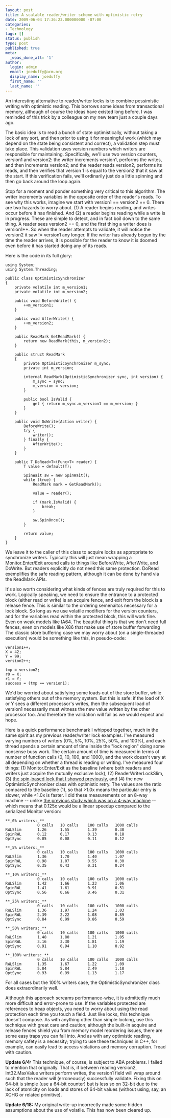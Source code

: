 ```yaml
---
layout: post
title: A scalable reader/writer scheme with optimistic retry
date: 2009-06-04 17:36:23.000000000 -07:00
categories:
- Technology
tags: []
status: publish
type: post
published: true
meta:
  _wpas_done_all: '1'
author:
  login: admin
  email: joeduffy@acm.org
  display_name: joeduffy
  first_name: ''
  last_name: ''
---
```

An interesting alternative to reader/writer locks is to combine pessimistic writing
with optimistic reading.  This borrows some ideas from transactional memory,
although of course the ideas have existed long before.  I was reminded of this
trick by a colleague on my new team just a couple days ago.

The basic idea is to read a bunch of state optimistically, without taking a lock
of any sort, and then prior to using it for meaningful work (which may depend on
the state being consistent and correct), a validation step must take place.
This validation uses version numbers which writers are responsible for maintaining.
Specifically, we'll use two version counters, version1 and version2: the writer increments
version1, performs the writes, and then increments version2; and the reader reads
version2, performs its reads, and then verifies that version 1 is equal to the version2
that it saw at the start.  If this verification fails, we'll ordinarily just
do a little spinning and then go back around the loop again.

Stop for a moment and ponder something very critical to this algorithm.  The
writer increments variables in the opposite order of the reader's reads.  To
see why this works, imagine we start with version1 == version2 == 0.  There
are two hazards to worry about.  (1) A reader begins reading, and writes occur
before it has finished.  And (2) a reader begins reading while a write is in
progress.  These are simple to detect, and in fact boil down to the same thing.
A reader sees version2 == 0, and the first thing a writer does is version1++.
So when the reader attempts to validate, it will notice the version2 it saw != version1
any longer.  If the writer has already begun by the time the reader arrives,
it is possible for the reader to know it is doomed even before it has started doing
any of its reads.

Here is the code in its full glory:

```
using System;
using System.Threading;

public class OptimisticSynchronizer
{
    private volatile int m_version1;
    private volatile int m_version2;

    public void BeforeWrite() {
        ++m_version1;
    }

    public void AfterWrite() {
        ++m_version2;
    }

    public ReadMark GetReadMark() {
        return new ReadMark(this, m_version2);
    }

    public struct ReadMark
    {
        private OptimisticSynchronizer m_sync;
        private int m_version;

        internal ReadMark(OptimisticSynchronizer sync, int version) {
            m_sync = sync;
            m_version = version;
        }

        public bool IsValid {
            get { return m_sync.m_version1 == m_version; }
        }
    }

    public void DoWrite(Action writer) {
        BeforeWrite();
        try {
            writer();
        } finally {
            AfterWrite();
        }
    }

    public T DoRead<T>(Func<T> reader) {
        T value = default(T);

        SpinWait sw = new SpinWait();
        while (true) {
            ReadMark mark = GetReadMark();

            value = reader();

            if (mark.IsValid) {
                break;
            }

            sw.SpinOnce();
        }

        return value;
    }
}
```

We leave it to the caller of this class to acquire locks as appropriate to synchronize
writers.  Typically this will just mean wrapping a Monitor.Enter/Exit around
calls to things like BeforeWrite, AfterWrite, and DoWrite.  But readers explicitly
do not need this same protection.  DoRead exemplifies the safe reading pattern,
although it can be done by hand via the ReadMark APIs.

It's also worth considering what kinds of fences are truly required for this to work.
Logically speaking, we need to ensure the entrance to a protected block (either read
or write) is an acquire fence, and exit from the block is a release fence.
This is similar to the ordering semenaitcs necessary for a lock block.  So long
as we use volatile modifiers for the version counters, and for the variables read
within the protected block, this will work fine.  Even on weak models like IA64.
The beautiful thing is that we don't need full fences, even on models like X86 that
make use of store buffer forwarding  The classic store buffering case we
may worry about (on a single-threaded execution) would be something like
this, in pseudo-code:

```
version1++;
X = 42;
Y = 99;
version2++;

tmp = version2;
r0 = X;
r1 = Y;
success = (tmp == version1);
```

We'd be worried about satisfying some loads out of the store buffer, while satisfying
others out of the memory system.  But this is safe: if the load of X or Y sees
a different processor's writes, then the subsequent load of version1 necessarily
must witness the new value written by the other processor too.  And therefore
the validation will fail as we would expect and hope.

Here is a quick performance benchmark I whipped together, much in the same spirit
as my previous reader/writer lock examples.  I've measured varying numbers of
writers (0%, 5%, 10%, 25%, 50%, and 100%), and each thread spends a certain amount
of time inside the "lock region" doing some nonsense busy work.  The certain
amount of time is measured in terms of number of function calls (0, 10, 100, and
1000), and the work doesn't vary at all depending on whether a thread is reading
or writing.  I've measured four things: (1) Monitor.Enter/Exit as the baseline
(where both readers and writers just acquire the mutually exclusive lock), (2) ReaderWriterLockSlim,
(3) [the spin-based lock that I showed previously](http://joeduffyblog.com/blog/2009/02/21/AMoreScalableReaderwriterLockAndABitLessHarshConsiderationOfTheIdea.aspx),
and (4) the new OptimisticSynchronizer class with optimistic retry.  The values
are the ratio compared to the baseline (1), so that >1.0x means the particular entry
is slower, while <1.0x is faster.  I did these measurements on an 8-way machine
-- unlike [the previous study which was on a 4-way machine](http://joeduffyblog.com/blog/2009/02/21/AMoreScalableReaderwriterLockAndABitLessHarshConsiderationOfTheIdea.aspx)
-- which means that 0.125x would be a linear speedup compared to the serialized Monitor
version:

```
**_0% writers:_**
              0 calls   10 calls    100 calls   1000 calls
RWLSlim       1.26      1.55        1.39        0.38
SpinRWL       0.12      0.17        0.13        0.18
OptSync       0.05      0.08        0.11        0.12

**_5% writers:_**
              0 calls   10 calls    100 calls   1000 calls
RWLSlim       1.36      1.70        1.40        1.07
SpinRWL       0.98      1.07        0.55        0.30
OptSync       0.35      0.43        0.31        0.24

**_10% writers:_**
              0 calls   10 calls    100 calls   1000 calls
RWLSlim       1.42      1.66        1.23        1.06
SpinRWL       1.41      1.61        0.91        0.51
OptSync       0.56      0.66        0.46        0.31

**_25% writers:_**
              0 calls   10 calls    100 calls   1000 calls
RWLSlim       1.36      1.97        1.24        1.03
SpinRWL       2.39      2.22        1.08        0.89
OptSync       0.84      0.99        0.86        0.59

**_50% writers:_**
              0 calls   10 calls    100 calls   1000 calls
RWLSlim       1.48      1.80        1.21        1.05
SpinRWL       3.16      3.30        1.81        1.19
OptSync       0.91      0.94        1.10        0.92

**_100% writers:_**
              0 calls   10 calls    100 calls   1000 calls
RWLSlim       1.35      1.67        1.22        1.09
SpinRWL       5.84      5.84        2.49        1.18
OptSync       0.93      0.99        1.13        1.17
```

For all cases but the 100% writers case, the OptimisticSynchronizer class does
extraordinarily well.

Although this approach screams performance-wise, it is admittedly much more difficult
and error-prone to use.  If the variables protected are references to heap
objects, you need to worry about using the read protection each time you touch a
field.  Just like locks, this technique doesn't compose.  As with anything
other than simple locking, use this technique with great care and caution; although
the built-in acquire and release fences shield you from memory model reordering issues,
there are some easy traps you can fall into.  And as with any optimistic reading,
memory safety is a necessity; trying to use these techniques in C++, for example,
can easily lead to access violations and memory corruption.  Tread with caution.

**Update 6/4:** This technique, of course, is subject to ABA problems.  I failed
to mention that originally.  That is, if between reading version2, Int32.MaxValue
writers perform writes, the version1 field will wrap around such that the reader
will (erroneously) successfully validate.  Fixing this on 64-bit is simple (use
a 64-bit counter) but is less so on 32-bit due to the lack of atomicity on loads
and stores of 64-bit values (without using, say, an XCHG or related primitive).

**Update 6/18:** My original write-up incorrectly made some hidden assumptions about
the use of volatile.  This has now been cleared up.


